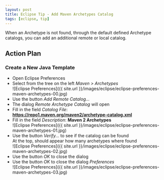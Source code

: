 ```yaml
---
layout: post
title: Eclipse Tip - Add Maven Archetypes Catalog
tags: [eclipse, tip]
---
```

When an Archetype is not found, through the default defined Archetype catalogs, you can add an
additional remote or local catalog.


## Action Plan

### Create a New Java Template

- Open Eclipse Preferences
- Select from the tree on the left _Maven > Archetypes_  
![Eclipse Preferences]({{ site.url }}/images/eclipse/eclipse-preferences-maven-archetypes-00.jpg)
- Use the button _Add Remote Catalog..._
- The dialog _Remote Archetype Catalog_ will open
- Fill in the field _Catalog File_: __https://repo1.maven.org/maven2/archetype-catalog.xml__
- Fill in the field _Description_: __Maven 2 Archetypes__  
![Eclipse Preferences]({{ site.url }}/images/eclipse/eclipse-preferences-maven-archetypes-01.jpg)
- Use the button _Verify..._ to see if the catalog can be found  
  At the top, should appear how many archetypes where found  
![Eclipse Preferences]({{ site.url }}/images/eclipse/eclipse-preferences-maven-archetypes-02.jpg)
- Use the button _OK_ to close the dialog
- Use the button _OK_ to close the dialog _Preferences_  
![Eclipse Preferences]({{ site.url }}/images/eclipse/eclipse-preferences-maven-archetypes-03.jpg)
